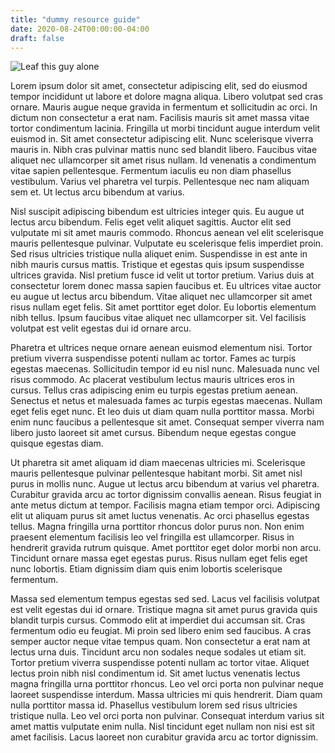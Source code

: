 ```yaml
---
title: "dummy resource guide"
date: 2020-08-24T00:00:00-04:00
draft: false
---
```

![Leaf this guy alone](https://upbeat-lalande-92e106.netlify.app/leaf.jpg/)

Lorem ipsum dolor sit amet, consectetur adipiscing elit, sed do eiusmod tempor incididunt ut labore et dolore magna aliqua. Libero volutpat sed cras ornare. Mauris augue neque gravida in fermentum et sollicitudin ac orci. In dictum non consectetur a erat nam. Facilisis mauris sit amet massa vitae tortor condimentum lacinia. Fringilla ut morbi tincidunt augue interdum velit euismod in. Sit amet consectetur adipiscing elit. Nunc scelerisque viverra mauris in. Nibh cras pulvinar mattis nunc sed blandit libero. Faucibus vitae aliquet nec ullamcorper sit amet risus nullam. Id venenatis a condimentum vitae sapien pellentesque. Fermentum iaculis eu non diam phasellus vestibulum. Varius vel pharetra vel turpis. Pellentesque nec nam aliquam sem et. Ut lectus arcu bibendum at varius.

Nisl suscipit adipiscing bibendum est ultricies integer quis. Eu augue ut lectus arcu bibendum. Felis eget velit aliquet sagittis. Auctor elit sed vulputate mi sit amet mauris commodo. Rhoncus aenean vel elit scelerisque mauris pellentesque pulvinar. Vulputate eu scelerisque felis imperdiet proin. Sed risus ultricies tristique nulla aliquet enim. Suspendisse in est ante in nibh mauris cursus mattis. Tristique et egestas quis ipsum suspendisse ultrices gravida. Nisl pretium fusce id velit ut tortor pretium. Varius duis at consectetur lorem donec massa sapien faucibus et. Eu ultrices vitae auctor eu augue ut lectus arcu bibendum. Vitae aliquet nec ullamcorper sit amet risus nullam eget felis. Sit amet porttitor eget dolor. Eu lobortis elementum nibh tellus. Ipsum faucibus vitae aliquet nec ullamcorper sit. Vel facilisis volutpat est velit egestas dui id ornare arcu.

Pharetra et ultrices neque ornare aenean euismod elementum nisi. Tortor pretium viverra suspendisse potenti nullam ac tortor. Fames ac turpis egestas maecenas. Sollicitudin tempor id eu nisl nunc. Malesuada nunc vel risus commodo. Ac placerat vestibulum lectus mauris ultrices eros in cursus. Tellus cras adipiscing enim eu turpis egestas pretium aenean. Senectus et netus et malesuada fames ac turpis egestas maecenas. Nullam eget felis eget nunc. Et leo duis ut diam quam nulla porttitor massa. Morbi enim nunc faucibus a pellentesque sit amet. Consequat semper viverra nam libero justo laoreet sit amet cursus. Bibendum neque egestas congue quisque egestas diam.

Ut pharetra sit amet aliquam id diam maecenas ultricies mi. Scelerisque mauris pellentesque pulvinar pellentesque habitant morbi. Sit amet nisl purus in mollis nunc. Augue ut lectus arcu bibendum at varius vel pharetra. Curabitur gravida arcu ac tortor dignissim convallis aenean. Risus feugiat in ante metus dictum at tempor. Facilisis magna etiam tempor orci. Adipiscing elit ut aliquam purus sit amet luctus venenatis. Ac orci phasellus egestas tellus. Magna fringilla urna porttitor rhoncus dolor purus non. Non enim praesent elementum facilisis leo vel fringilla est ullamcorper. Risus in hendrerit gravida rutrum quisque. Amet porttitor eget dolor morbi non arcu. Tincidunt ornare massa eget egestas purus. Risus nullam eget felis eget nunc lobortis. Etiam dignissim diam quis enim lobortis scelerisque fermentum.

Massa sed elementum tempus egestas sed sed. Lacus vel facilisis volutpat est velit egestas dui id ornare. Tristique magna sit amet purus gravida quis blandit turpis cursus. Commodo elit at imperdiet dui accumsan sit. Cras fermentum odio eu feugiat. Mi proin sed libero enim sed faucibus. A cras semper auctor neque vitae tempus quam. Non consectetur a erat nam at lectus urna duis. Tincidunt arcu non sodales neque sodales ut etiam sit. Tortor pretium viverra suspendisse potenti nullam ac tortor vitae. Aliquet lectus proin nibh nisl condimentum id. Sit amet luctus venenatis lectus magna fringilla urna porttitor rhoncus. Leo vel orci porta non pulvinar neque laoreet suspendisse interdum. Massa ultricies mi quis hendrerit. Diam quam nulla porttitor massa id. Phasellus vestibulum lorem sed risus ultricies tristique nulla. Leo vel orci porta non pulvinar. Consequat interdum varius sit amet mattis vulputate enim nulla. Nisl tincidunt eget nullam non nisi est sit amet facilisis. Lacus laoreet non curabitur gravida arcu ac tortor dignissim.

